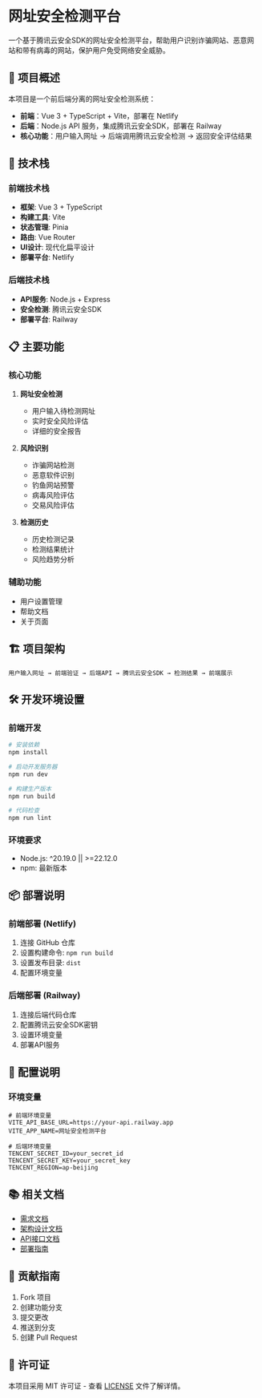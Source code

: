 # 网址安全检测平台

一个基于腾讯云安全SDK的网址安全检测平台，帮助用户识别诈骗网站、恶意网站和带有病毒的网站，保护用户免受网络安全威胁。

## 🎯 项目概述

本项目是一个前后端分离的网址安全检测系统：
- **前端**：Vue 3 + TypeScript + Vite，部署在 Netlify
- **后端**：Node.js API 服务，集成腾讯云安全SDK，部署在 Railway
- **核心功能**：用户输入网址 → 后端调用腾讯云安全检测 → 返回安全评估结果

## 🚀 技术栈

### 前端技术栈
- **框架**: Vue 3 + TypeScript
- **构建工具**: Vite
- **状态管理**: Pinia
- **路由**: Vue Router
- **UI设计**: 现代化扁平设计
- **部署平台**: Netlify

### 后端技术栈
- **API服务**: Node.js + Express
- **安全检测**: 腾讯云安全SDK
- **部署平台**: Railway

## 📋 主要功能

### 核心功能
1. **网址安全检测**
   - 用户输入待检测网址
   - 实时安全风险评估
   - 详细的安全报告

2. **风险识别**
   - 诈骗网站检测
   - 恶意软件识别
   - 钓鱼网站预警
   - 病毒风险评估
   - 交易风险评估

3. **检测历史**
   - 历史检测记录
   - 检测结果统计
   - 风险趋势分析

### 辅助功能
- 用户设置管理
- 帮助文档
- 关于页面

## 🏗️ 项目架构

```
用户输入网址 → 前端验证 → 后端API → 腾讯云安全SDK → 检测结果 → 前端展示
```

## 🛠️ 开发环境设置

### 前端开发
```bash
# 安装依赖
npm install

# 启动开发服务器
npm run dev

# 构建生产版本
npm run build

# 代码检查
npm run lint
```

### 环境要求
- Node.js: ^20.19.0 || >=22.12.0
- npm: 最新版本

## 📦 部署说明

### 前端部署 (Netlify)
1. 连接 GitHub 仓库
2. 设置构建命令: `npm run build`
3. 设置发布目录: `dist`
4. 配置环境变量

### 后端部署 (Railway)
1. 连接后端代码仓库
2. 配置腾讯云安全SDK密钥
3. 设置环境变量
4. 部署API服务

## 🔧 配置说明

### 环境变量
```env
# 前端环境变量
VITE_API_BASE_URL=https://your-api.railway.app
VITE_APP_NAME=网址安全检测平台

# 后端环境变量
TENCENT_SECRET_ID=your_secret_id
TENCENT_SECRET_KEY=your_secret_key
TENCENT_REGION=ap-beijing
```

## 📚 相关文档

- [需求文档](./docs/requirements.md)
- [架构设计文档](./docs/architecture.md)
- [API接口文档](./docs/api.md)
- [部署指南](./docs/deployment.md)

## 🤝 贡献指南

1. Fork 项目
2. 创建功能分支
3. 提交更改
4. 推送到分支
5. 创建 Pull Request

## 📄 许可证

本项目采用 MIT 许可证 - 查看 [LICENSE](LICENSE) 文件了解详情。
